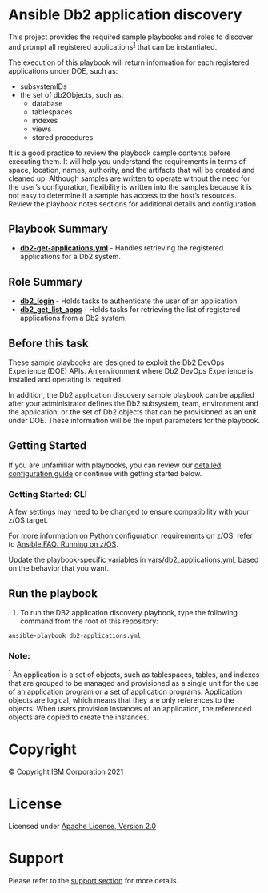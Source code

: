 # Ansible Db2 application discovery

This project provides the required sample playbooks and roles to discover and prompt all registered applications<sup>[1](#footnote1)</sup> that can be instantiated.

The execution of this playbook will return information for each registered applications under DOE, such as:
- subsystemIDs
- the set of db2Objects, such as:
  - database
  - tablespaces
  - indexes
  - views
  - stored procedures

It is a good practice to review the playbook sample contents before executing them. It will help you understand the requirements in terms of space, location, names, authority, and the artifacts that will be created and cleaned up. Although samples are written to operate without the need for the user’s configuration, flexibility is written into the samples because it is not easy to determine if a sample has access to the host’s resources. Review the playbook notes sections for additional details and configuration.

## Playbook Summary

- [**db2-get-applications.yml**](db2-get-applications.yml) - Handles retrieving the registered applications for a Db2 system.

## Role Summary

- [**db2_login**](roles/db2_login/README.md) - Holds tasks to authenticate the user of an application.
- [**db2_get_list_apps**](roles/db2_get_list_apps/README.md) - Holds tasks for retrieving the list of registered applications from a Db2 system.

## Before this task

These sample playbooks are designed to exploit the Db2 DevOps Experience (DOE) APIs. An environment where Db2 DevOps Experience is installed and operating is required.

In addition, the Db2 application discovery sample playbook can be applied after your administrator defines the Db2 subsystem, team, environment and the application, or the set of Db2 objects that can be provisioned as an unit under DOE. These information will be the input parameters for the playbook.

## Getting Started

If you are unfamiliar with playbooks, you can review our
[detailed configuration guide](https://github.com/IBM/z_ansible_collections_samples/blob/master/docs/share/zos_core/configuration_guide.md) or
continue with getting started below.

### Getting Started: CLI

A few settings may need to be changed to ensure compatibility with your z/OS target.

For more information on Python configuration requirements on z/OS, refer to [Ansible FAQ: Running on z/OS](https://docs.ansible.com/ansible/latest/reference_appendices/faq.html).


Update the playbook-specific variables in [vars/db2_applications.yml](vars/db2_applications.yml), based on the behavior that you want.


## Run the playbook

1. To run the DB2 application discovery playbook, type the following command from the root of this repository:

  `ansible-playbook db2-applications.yml`

### Note: 
<sup>[1](#footnote1)</sup> An application is a set of objects, such as tablespaces, tables, and indexes that are grouped to be managed and provisioned as a single unit for the use of an application program or a set of application programs. Application objects are logical, which means that they are only references to the objects. When users provision instances of an application, the referenced objects are copied to create the instances.

# Copyright

© Copyright IBM Corporation 2021

# License

Licensed under [Apache License,
Version 2.0](https://opensource.org/licenses/Apache-2.0)

# Support

Please refer to the [support section](https://github.com/IBM/z_ansible_collections_samples/blob/master/README.md#support) for more
details.
